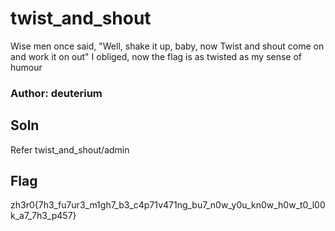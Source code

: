 # twist_and_shout

Wise men once said, "Well, shake it up, baby, now Twist and shout come on and work it on out" I obliged, now the flag is as twisted as my sense of humour


### Author: deuterium

## Soln
Refer twist_and_shout/admin

## Flag
zh3r0{7h3_fu7ur3_m1gh7_b3_c4p71v471ng_bu7_n0w_y0u_kn0w_h0w_t0_l00k_a7_7h3_p457}